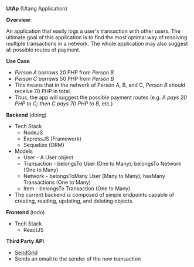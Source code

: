 **UtAp** (Utang Application)

**Overview**:

An application that easily logs a user's transaction with other users. The ultimate goal of this application is to find the most optimal way of resolving multiple transactions in a network. The whole application may also suggest all possible routes of payment.

**Use Case**
- *Person A* borrows 20 PHP from *Person B*
- *Person C* borrows 50 PHP from *Person B*
- This means that in the network of Person A, B, and C, *Person B* should receive 70 PHP in total.
- Thus, the app will suggest the possible payment routes (e.g. *A pays 20 PHP to C; then C pays 70 PHP to B*, etc.)

**Backend** (doing)
- Tech Stack
   - NodeJS
   - ExpressJS (Framework)
   - Sequelize (ORM)
- Models
   - User - A User object
   - Transaction - belongsTo User (One to Many); belongsTo Network (One to Many)
   - Network - belongsToMany User (Many to Many); hasMany Transactions (One to Many)
   - Item - belongsTo Transaction (One to Many)
- The current backend is composed of simple endpoints capable of creating, reading, updating, and deleting objects.

**Frontend** (todo)
- Tech Stack
   - ReactJS

**Third Party API**
- [SendGrid](https://github.com/sendgrid/sendgrid-nodejs/tree/main/packages/mail)
- Sends an email to the sender of the new transaction
